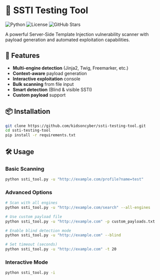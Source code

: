 # 🚀 SSTI Testing Tool

![Python](https://img.shields.io/badge/Python-3.8+-blue?logo=python)
![License](https://img.shields.io/badge/License-MIT-green)
![GitHub Stars](https://img.shields.io/github/stars/yourusername/ssti-testing-tool?style=social)

A powerful Server-Side Template Injection vulnerability scanner with payload generation and automated exploitation capabilities.

## 🌟 Features

- **Multi-engine detection** (Jinja2, Twig, Freemarker, etc.)
- **Context-aware** payload generation
- **Interactive exploitation** console
- **Bulk scanning** from file input
- **Smart detection** (Blind & visible SSTI)
- **Custom payload** support

## 📦 Installation

```bash
git clone https://github.com/kidsoncyber/ssti-testing-tool.git
cd ssti-testing-tool
pip install -r requirements.txt
```

## 🛠 Usage

### Basic Scanning
```bash
python ssti_tool.py -u "http://example.com/profile?name=test"
```

### Advanced Options
```bash
# Scan with all engines
python ssti_tool.py -u "http://example.com/search" --all-engines

# Use custom payload file
python ssti_tool.py -u "http://example.com" -p custom_payloads.txt

# Enable blind detection mode
python ssti_tool.py -u "http://example.com" --blind

# Set timeout (seconds)
python ssti_tool.py -u "http://example.com" -t 20
```

### Interactive Mode
```bash
python ssti_tool.py -i
```
